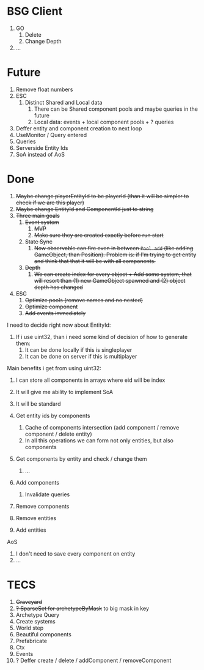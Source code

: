 # BSG Client

1. GO
   1. Delete
   1. Change Depth
1. ...

# Future

1. Remove float numbers
1. ESC
   1. Distinct Shared and Local data
      1. There can be Shared component pools and maybe queries in the future
      1. Local data: events + local component pools + ? queries
1. Deffer entity and component creation to next loop
1. UseMonitor / Query entered
1. Queries
1. Serverside Entity Ids
1. SoA instead of AoS

# Done

1. ~~Maybe change playerEntityId to be playerId (than it will be simpler to check if we are this player)~~
1. ~~Maybe change EntityId and ComponentId just to string~~
1. ~~Three main goals~~
   1. ~~Event system~~
      1. ~~MVP~~
      1. ~~Make sure they are created exactly before run start~~
   1. ~~State Sync~~
      1. ~~Now observable can fire even in between `Pool.add` (like adding GameObject, than Position). Problem is: if I'm trying to get entity and think that that it will be with all components.~~
   1. ~~Depth~~
      1. ~~We can create index for every object + Add some system, that will resort than (1) new GameObject spawned and (2) object depth has changed~~
1. ~~ESC~~
   1. ~~Optimize pools (remove names and no nested)~~
   1. ~~Optimize component~~
   1. ~~Add events immediately~~

I need to decide right now about EntityId:

1. If i use uint32, than i need some kind of decision of how to generate them:
   1. It can be done locally if this is singleplayer
   1. It can be done on server if this is multiplayer

Main benefits i get from using uint32:

1. I can store all components in arrays where eid will be index
1. It will give me ability to implement SoA
1. It will be standard

1. Get entity ids by components
   1. Cache of components intersection (add component / remove component / delete entity)
   1. In all this operations we can form not only entities, but also components
1. Get components by entity and check / change them
   1. ...
1. Add components
   1. Invalidate queries
1. Remove components
1. Remove entities
1. Add entities

AoS

1. I don't need to save every component on entity
1. ...

# TECS

1. ~~Graveyard~~
1. ~~? SparseSet for archetypeByMask~~ to big mask in key
1. Archetype Query
1. Create systems
1. World step
1. Beautiful components
1. Prefabricate
1. Ctx
1. Events
1. ? Deffer create / delete / addComponent / removeComponent
